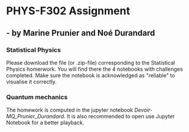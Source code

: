 # PHYS-F302 Assignment
## - by Marine Prunier and Noé Durandard

### Statistical Physics
Please download the file (or .zip-file) corresponding to the Statistical Physics homerwork. You will find there the 4 notebooks with challenges completed.
Make sure the notebook is acknowledged as "reliable" to visualise it correctly.

### Quantum mechanics
The homework is computed in the jupyter notebook *Devoir-MQ_Prunier_Durandard*. It is also recommended to open use Jupyter Notebook for a better playback.
